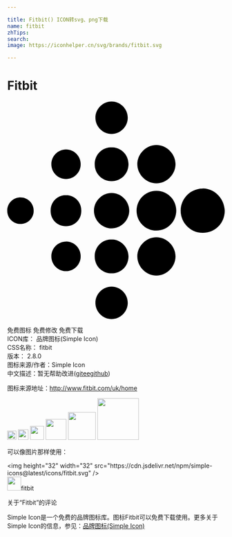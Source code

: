 ```yaml
---

title: Fitbit() ICON转svg、png下载
name: fitbit
zhTips: 
search: 
image: https://iconhelper.cn/svg/brands/fitbit.svg

---
```


# Fitbit  <small style="font-size: 60%;font-weight: 100"></small>

<div id="svg" class="svg-wrap">
<svg role="img" viewBox="0 0 24 24" xmlns="http://www.w3.org/2000/svg"><title>Fitbit icon</title><path d="M13.298 1.825c0 .976-.81 1.785-1.786 1.785-.972 0-1.784-.81-1.784-1.785 0-.973.813-1.785 1.784-1.785.976 0 1.786.813 1.786 1.785zm-1.786 3.243c-1.052 0-1.863.81-1.863 1.866 0 1.053.81 1.865 1.865 1.865 1.053 0 1.865-.811 1.865-1.865s-.825-1.866-1.875-1.866h.008zm0 5.029c-1.052 0-1.945.891-1.945 1.945s.894 1.945 1.947 1.945 1.946-.891 1.946-1.945-.894-1.945-1.946-1.945h-.002zm0 5.107c-1.052 0-1.863.81-1.863 1.864s.81 1.866 1.865 1.866c1.053 0 1.865-.811 1.865-1.866 0-.972-.825-1.864-1.875-1.864h.008zm0 5.191c-.972 0-1.784.809-1.784 1.784 0 .97.813 1.781 1.784 1.781.977 0 1.786-.809 1.786-1.784 0-.973-.81-1.781-1.786-1.781zM16.46 4.823c-1.136 0-2.108.977-2.108 2.111 0 1.134.973 2.107 2.108 2.107 1.135 0 2.106-.975 2.106-2.107 0-1.135-.972-2.109-2.106-2.109v-.002zm0 5.03c-1.216 0-2.19.973-2.19 2.19 0 1.216.975 2.187 2.19 2.187 1.215 0 2.189-.971 2.189-2.189 0-1.216-.974-2.188-2.189-2.188zm0 5.108c-1.136 0-2.108.976-2.108 2.107 0 1.135.973 2.109 2.108 2.109 1.135 0 2.106-.976 2.106-2.109s-.971-2.107-2.106-2.107zm5.106-5.353c-1.296 0-2.43 1.055-2.43 2.434 0 1.297 1.051 2.433 2.43 2.433 1.381 0 2.434-1.065 2.434-2.444-.082-1.382-1.135-2.431-2.434-2.431v.008zM6.486 5.312c-.892 0-1.62.73-1.62 1.623 0 .891.729 1.62 1.62 1.62.893 0 1.619-.729 1.619-1.62 0-.893-.727-1.62-1.619-1.62v-.003zm0 5.027c-.973 0-1.703.729-1.703 1.703 0 .975.721 1.703 1.695 1.703s1.695-.73 1.695-1.703c0-.975-.735-1.703-1.71-1.703h.023zm0 5.107c-.892 0-1.62.731-1.62 1.62 0 .895.729 1.623 1.62 1.623.893 0 1.619-.735 1.619-1.635s-.727-1.62-1.619-1.62v.012zm-5.025-4.863c-.813 0-1.461.646-1.461 1.459 0 .81.648 1.459 1.46 1.459.81 0 1.459-.648 1.459-1.459s-.648-1.459-1.458-1.459z"/></svg>
</div>
<detail full-name='fitbit'></detail>

<div class="detail-page">
<p>
<span><span class="badge-success badge">免费图标</span> <span class="badge-success badge">免费修改</span>  <span class="badge-success badge">免费下载</span> </span>
<br/>
<span>
ICON库：
<span class="badge-secondary badge">品牌图标(Simple Icon)</span> 
</span>
<br/>
<span>
CSS名称：
<span class="badge-secondary badge">fitbit</span> 
</span>

<br/>
<span>
版本：
<span class="badge-secondary badge">2.8.0</span> 
</span>
<br/>
<span>图标来源/作者：<span class="badge-light badge">Simple Icon</span></span> 
<br/>
<span class="zh-detail">中文描述：暂无<span class="help-link"><span>帮助改进</span>(<a href="https://gitee.com/liuwave/icon-helper/edit/master/json/brands/fitbit.json" target="_blank" rel="noopener noreferrer">gitee</a><a href="https://github.com/liuwave/icon-helper/edit/master/json/brands/fitbit.json" target="_blank" rel="noopener noreferrer">github</a></span>)</span><br/>
</p>
</div><div class="description description alert alert-light"><p>图标来源地址：<a href="http://www.fitbit.com/uk/home" target="_blank" rel="noopener noreferrer">http://www.fitbit.com/uk/home</a></p></div>
<div class="alert alert-dark">
<img height="21" width="21" src="https://cdn.jsdelivr.net/npm/simple-icons@latest/icons/fitbit.svg" />
<img height="24" width="24" src="https://cdn.jsdelivr.net/npm/simple-icons@latest/icons/fitbit.svg" />
<img height="32" width="32" src="https://cdn.jsdelivr.net/npm/simple-icons@latest/icons/fitbit.svg" />
<img height="48" width="48" src="https://cdn.jsdelivr.net/npm/simple-icons@latest/icons/fitbit.svg" />
<img height="64" width="64" src="https://cdn.jsdelivr.net/npm/simple-icons@latest/icons/fitbit.svg" />
<img height="96" width="96" src="https://cdn.jsdelivr.net/npm/simple-icons@latest/icons/fitbit.svg" />

</div>
<div>
  <p>可以像图片那样使用：    
  </p>
  <div class="alert alert-primary" style="font-size: 14px">
    &lt;img height="32" width="32" src="https://cdn.jsdelivr.net/npm/simple-icons@latest/icons/fitbit.svg" /&gt;
    <copy-btn content='<img height="32" width="32" src="https://cdn.jsdelivr.net/npm/simple-icons@latest/icons/fitbit.svg" />'></copy-btn>
  </div>
  <div class="alert alert-secondary">
    <img height="32" width="32" src="https://cdn.jsdelivr.net/npm/simple-icons@latest/icons/fitbit.svg" />fitbit
    <copy-btn content="fitbit" btn-title="复制图标名称"></copy-btn>
  </div>
</div>

<Vssue title="关于“Fitbit”的评论" >关于“Fitbit”的评论</Vssue>


<div><p>Simple Icon是一个免费的品牌图标库。图标Fitbit可以免费下载使用。更多关于  Simple Icon的信息，参见：<a target="_blank" href="https://iconhelper.cn/brands.html">品牌图标(Simple Icon)</a>
</p></div>

